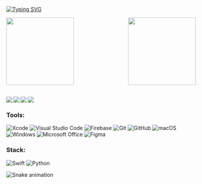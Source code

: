 [![Typing SVG](https://readme-typing-svg.herokuapp.com/?color=FF7F11&size=35&center=true&vCenter=true&width=1000&lines=Falaa+Dev,+Nick+aqui!+:%29)](https://git.io/typing-svg)

<div>
  
  <img  height="180em" src="https://github-readme-stats.vercel.app/api?username=ellenolv&show_icons=true&theme=great-gatsby&include_all_commits=true&count_private=true"/>
  <img align="right" height="180em" src="https://github-readme-stats.vercel.app/api/top-langs/?username=ellenolv&layout=compact&langs_count=16&theme=great-gatsby"/>
</div>
<br>

<div>  
  
<a href="https://www.linkedin.com/in/nick-kennedy99/" target="_blank"><img align="left" src="https://img.shields.io/badge/-LinkedIn-%230077B5?style=for-the-badge&logo=linkedin&logoColor=white" target="_blank"></a>

<a  href="mailto: nickconta10@gmail.com" target="_blank"><img align="left" src="https://img.shields.io/badge/Gmail-D14836?style=for-the-badge&logo=gmail&logoColor=white" target="_blank"></a>

<a  href="https://www.instagram.com/nickkennedi/" target="_blank"><img align="left" src="https://img.shields.io/badge/Instagram-%23E4405F.svg?style=for-the-badge&logo=Instagram&logoColor=white" target="_blank"></a>

<a  href="https://www.tiktok.com/nickkennedi/" target="_blank"><img  src="https://www.tiktok.com/@nickkennedi" target="_blank"></a>

</div> 



### Tools:
![Xcode](https://img.shields.io/badge/Xcode-007ACC?style=for-the-badge&logo=Xcode&logoColor=white)
![Visual Studio Code](https://img.shields.io/badge/Visual%20Studio%20Code-0078d7.svg?style=for-the-badge&logo=visual-studio-code&logoColor=white)
![Firebase](https://img.shields.io/badge/Firebase-039BE5?style=for-the-badge&logo=Firebase&logoColor=white)
![Git](https://img.shields.io/badge/git-%23F05033.svg?style=for-the-badge&logo=git&logoColor=white)
![GitHub](https://img.shields.io/badge/github-%23121011.svg?style=for-the-badge&logo=github&logoColor=white)
![macOS](https://img.shields.io/badge/mac%20os-000000?style=for-the-badge&logo=macos&logoColor=F0F0F0)
![Windows](https://img.shields.io/badge/Windows-0078D6?style=for-the-badge&logo=windows&logoColor=white)
![Microsoft Office](https://img.shields.io/badge/Microsoft_Office-D83B01?style=for-the-badge&logo=microsoft-office&logoColor=white)
![Figma](https://img.shields.io/badge/figma-%23F24E1E.svg?style=for-the-badge&logo=figma&logoColor=white)

### Stack:
![Swift](https://img.shields.io/badge/swift-F54A2A?style=for-the-badge&logo=swift&logoColor=white)
![Python](https://img.shields.io/badge/python-3670A0?style=for-the-badge&logo=python&logoColor=ffdd54)




<!-- <div align="center">
<br><p align="centre"><b>Visitors Count</b></p>  
<p align="center"><img align="center" src="https://profile-counter.glitch.me/{nickkennedi}/count.svg" /></p> 

<br></div> -->
  
![Snake animation](https://github.com/nickkennedi/nickkennedi/blob/output/github-contribution-grid-snake.svg)
